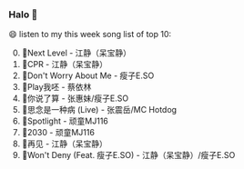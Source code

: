 

### Halo 👋

😄 listen to my this week song list of top 10:

0. 🌈Next Level - 江静（呆宝静）
1. 🌈CPR - 江静（呆宝静）
2. 🌈Don't Worry About Me - 瘦子E.SO
3. 🌈Play我呸 - 蔡依林
4. 🌈你说了算 - 张惠妹/瘦子E.SO
5. 🌈思念是一种病 (Live) - 张震岳/MC Hotdog
6. 🌈Spotlight - 顽童MJ116
7. 🌈2030 - 顽童MJ116
8. 🌈再见 - 江静（呆宝静）
9. 🌈Won't Deny (Feat. 瘦子E.SO) - 江静（呆宝静）/瘦子E.SO

